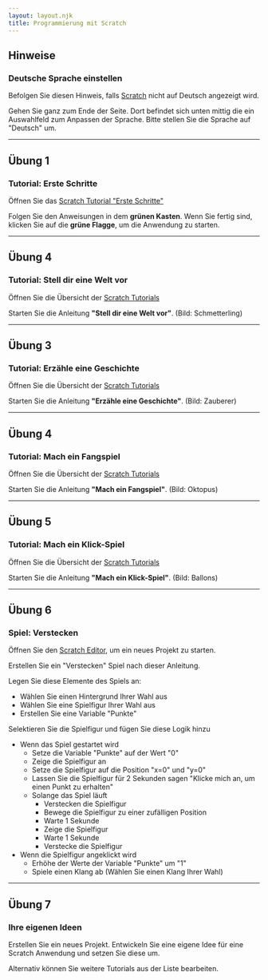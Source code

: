 ```yaml
---
layout: layout.njk
title: Programmierung mit Scratch
---
```


## Hinweise

### Deutsche Sprache einstellen

Befolgen Sie diesen Hinweis, falls [Scratch](https://scratch.mit.edu) nicht auf Deutsch angezeigt wird.

Gehen Sie ganz zum Ende der Seite. Dort befindet sich unten mittig die ein Auswahlfeld zum Anpassen der Sprache. Bitte stellen Sie die Sprache auf "Deutsch" um.

---

## Übung 1

### Tutorial: Erste Schritte

Öffnen Sie das [Scratch Tutorial "Erste Schritte"](https://scratch.mit.edu/projects/editor/?tutorial=getStarted)

Folgen Sie den Anweisungen in dem **grünen Kasten**. Wenn Sie fertig sind, klicken Sie auf die **grüne Flagge**, um die Anwendung zu starten.

---

## Übung 4

### Tutorial: Stell dir eine Welt vor

Öffnen Sie die Übersicht der [Scratch Tutorials](https://scratch.mit.edu/projects/editor/?tutorial=all)

Starten Sie die Anleitung **"Stell dir eine Welt vor"**. (Bild: Schmetterling)

---

## Übung 3

### Tutorial: Erzähle eine Geschichte

Öffnen Sie die Übersicht der [Scratch Tutorials](https://scratch.mit.edu/projects/editor/?tutorial=all)

Starten Sie die Anleitung **"Erzähle eine Geschichte"**. (Bild: Zauberer)

---

## Übung 4

### Tutorial: Mach ein Fangspiel

Öffnen Sie die Übersicht der [Scratch Tutorials](https://scratch.mit.edu/projects/editor/?tutorial=all)

Starten Sie die Anleitung **"Mach ein Fangspiel"**. (Bild: Oktopus)

---

## Übung 5

### Tutorial: Mach ein Klick-Spiel

Öffnen Sie die Übersicht der [Scratch Tutorials](https://scratch.mit.edu/projects/editor/?tutorial=all)

Starten Sie die Anleitung **"Mach ein Klick-Spiel"**. (Bild: Ballons)

---

## Übung 6

### Spiel: Verstecken

Öffnen Sie den [Scratch Editor](https://scratch.mit.edu/projects/editor/), um ein neues Projekt zu starten.

Erstellen Sie ein "Verstecken" Spiel nach dieser Anleitung.

Legen Sie diese Elemente des Spiels an:

- Wählen Sie einen Hintergrund Ihrer Wahl aus
- Wählen Sie eine Spielfigur Ihrer Wahl aus
- Erstellen Sie eine Variable "Punkte"

Selektieren Sie die Spielfigur und fügen Sie diese Logik hinzu

- Wenn das Spiel gestartet wird
  - Setze die Variable "Punkte" auf der Wert "0"
  - Zeige die Spielfigur an
  - Setze die Spielfigur auf die Position "x=0" und "y=0"
  - Lassen Sie die Spielfigur für 2 Sekunden sagen "Klicke mich an, um einen Punkt zu erhalten"
  - Solange das Spiel läuft
    - Verstecken die Spielfigur
    - Bewege die Spielfigur zu einer zufälligen Position
    - Warte 1 Sekunde
    - Zeige die Spielfigur
    - Warte 1 Sekunde
    - Verstecke die Spielfigur
- Wenn die Spielfigur angeklickt wird
  - Erhöhe der Werte der Variable "Punkte" um "1"
  - Spiele einen Klang ab (Wählen Sie einen Klang Ihrer Wahl)

---

## Übung 7

### Ihre eigenen Ideen

Erstellen Sie ein neues Projekt. Entwickeln Sie eine eigene Idee für eine Scratch Anwendung und setzen Sie diese um.

Alternativ können Sie weitere Tutorials aus der Liste bearbeiten.
